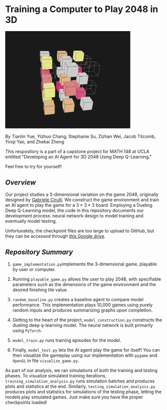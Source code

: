 # Training a Computer to Play 2048 in 3D

<img src="game_picture_1.png" alt="game visual" width="400"/>

By Tianlin Yue, Yizhuo Chang, Stephanie Su, Zizhan Wei, Jacob Titcomb, Yinqi Yao, and Zhekai Zheng

This respository is a part of a capstone project for MATH 148 at UCLA entitled "Developing an AI Agent for 3D 2048 Using Deep Q-Learning."

Feel free to try for yourself!

## *Overview*

Our project studies a 3-dimensional variation on the game 2048, originally designed by [Gabriele Cirulli](https://github.com/gabrielecirulli/2048). We construct the game environment and train an AI agent to play the game for a $3\times 3\times 3$ board. Employing a Dueling Deep Q-Learning model, the code in this repository documents our development process: neural network design to model training and eventually model testing.

Unfortunately, the checkpoint files are too large to upload to GitHub, but they can be accessed through [this Google drive](https://drive.google.com/drive/folders/1L27GUpmwOVPkFXj1C2p-MhDYwcXUKvj-?usp=sharing).


## *Repository Summary*

1. `game_implementation.py`implements the 3-dimensional game, playable by user or computer.

2. Running `playable_game.py` allows the user to play 2048, with specifiable parameters such as the dimensions of the game environment and the desired finishing tile value.

3. `random_baseline.py` creates a baseline agent to compare model performance. This implementation plays 10,000 games using purely random inputs and produces summarizing graphs upon completion.

4. Getting to the heart of the project, `model_construction.py` constructs the dueling deep q-learning model. The neural network is built primarily using `PyTorch`.

5. `model_train.py` runs training episodes for the model.

6. Finally, `model_test.py` lets the AI agent play the game for itself! You can then visualize the gameplay using our implementation with `pygame` and `OpenGL` in file `visualize_game.py`.


As part of our analysis, we ran simulations of both the training and testing phases. To visualize simulated training iterations, `training_simulation_analysis.py` runs simulation batches and produces plots and statistics at the end. Similarly, `testing_simulation_analysis.py` produces plots and statistics for simulations of the testing phase, letting the models play simulated games. Just make sure you have the proper checkpoints loaded!
